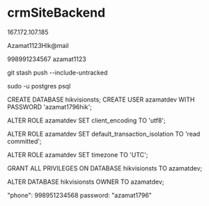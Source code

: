# crmSiteBackend
167.172.107.185

Azamat1123HIk@mail

998991234567
azamat1123


git stash push --include-untracked



sudo -u postgres psql

CREATE DATABASE hikvisionsts;
CREATE USER azamatdev WITH PASSWORD 'azamat1796hik';

ALTER ROLE azamatdev SET client_encoding TO 'utf8';

ALTER ROLE azamatdev SET default_transaction_isolation TO 'read committed';

ALTER ROLE azamatdev SET timezone TO 'UTC';

GRANT ALL PRIVILEGES ON DATABASE hikvisionsts TO azamatdev;

ALTER DATABASE hikvisionsts OWNER TO azamatdev;


 "phone": 998951234568
 password: "azamat1796"